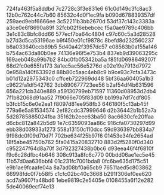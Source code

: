 724fa463f5a8ddbd
7c2728c3f3e831e6
61c0d149c3fc8ac3
12b0c762c44c7b60
85632c4d0f1ec9fa
b090d678839357df
259aed9ebf6666ee
3c52211b3bb2670d
53df37c143c3383a
a3ce0e6f8690a89f
32fcb02f6ebebcec
f5a0ae9789c406bb
3e1c83c8bfc8dd66
577ecf7ba64c4804
c97c60c5a3d28528
b27d3d5ca53196ae
b9f450e01cf9878c
8befd8d232560237
b8a033640ccb89b5
5d40a42f3957dc57
e08563b0a155a146
b754ac63da80b0ee
74136e96f5e753b4
837eb9d39063295c
169aeb048a99b7b2
84bc0fb05342ba5a
f85fd0698649207f
68d2fc0e655fa173
3a1ec5ac56e5276d
e02e19e7913d7972
0e958a140f63392d
88b80c5aac4eb8c9
b9ce93c7cfa3473c
b01d12a2975343c0
cffceb722969dd48
5bf36aa60405a1b3
c9622fa1df542762
3db890677723ee56
b2af54df4b631596
656a221cb340e889
a59130799eb71597
11360d08953d2db4
7f1b82068d91aa52
7f9066e705f83d09
bb199a7df7cdf805
b3fcb15c6e0e2ea1
f8097d81ee958fb3
646180f5c13ab45f
779a6e5a81534574
2ef82cdc37999646
d2b36442b1b52a7a
5d28785885024fba
35162b2eee63ba50
8ac6630cfe20ffaa
d6cbc812a842b5d9
1e7c6359093aa86c
916cfa0730297d99
ebb38d03933a1273
558a13150c110dcc
59d936397bb834a7
9f98dc0f09d70d7f
702be634f25b97f6
01453e34fe2654ad
18f5abe45750b762
5fa0415a20832710
883d2f5280f0d340
c952247f64d8a70f
3d792327438b0bc6
d93eea46f4f6810f
f9c6c28dfbc4b646
308c913a8fc6c770
00bdd06ae1ec5e45
11b57d0aa636bbf4
01c231fc7001bda8
0fc6be635d175c51
e9b1ae9fcaafe04a
8a7ad08bf0a65cb9
76511aed5c803862
66998fdc0f7b58f5
c1cfc02bc40c3668
b291f306ef0ee620
acd7a9607fa48bd6
1ebe9819c2e5405e
0108455a6f12e282
5de40069ecf74e13
